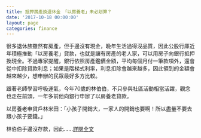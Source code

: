 ```yaml
---
title: 抵押房產換退休金　「以房養老」未必划算？
date: '2017-10-18 00:00:00'
layout: page
categories: finance
---
```


很多退休族雖然有房產，但手邊沒有現金，晚年生活過得沒品質，因此公股行庫近年積極推動「以房養老」貸款，也就是讓有房產的老人家，可以用房子向銀行抵押換現金。不過專家提醒，銀行依照房產鑑價金額，平均每個月付一筆款項外，還會從中扣除貸款利息；如果是階梯式利率，利息扣除會越來越多，因此領到的金額會越來越少，想申辦的民眾最好多方比較。

跟著老師學習呼吸運氣，今年70歲的林伯伯，不只參與社區活動相當活躍，觀念也走在前頭，一年多前他向銀行申辦了以房養老貸款。

以房養老申貸戶林米田：「小孩子開銷大，一家人的開銷也要啊！所以盡量不要去跟小孩子要錢。」

林伯伯手邊沒存款，因此......[詳閱全文](http://news.tvbs.com.tw/life/791905)
